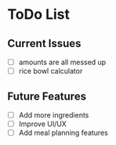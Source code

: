 # ToDo List

## Current Issues
- [ ] amounts are all messed up
- [ ] rice bowl calculator

## Future Features
- [ ] Add more ingredients
- [ ] Improve UI/UX
- [ ] Add meal planning features